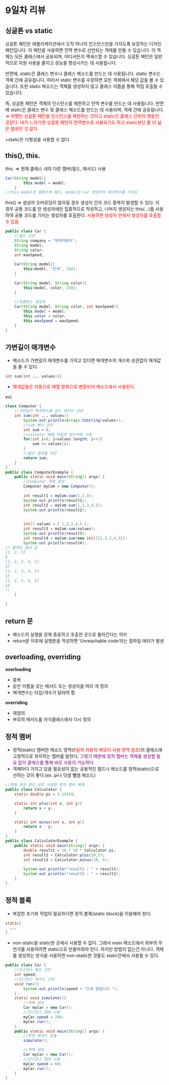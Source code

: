 # 9일차 리뷰

## 싱글톤 vs static

싱글톤 패턴은 애플리케이션에서 오직 하나의 인스턴스만을 가지도록 보장하는 디자인 패턴입니다. 이 패턴을 사용하면 전역 변수로 선언되는 객체를 만들 수 있습니다. 이 객체는 모든 클래스에서 공유되며, 어디서든지 액세스할 수 있습니다. 싱글톤 패턴은 일반적으로 자원 사용을 줄이고 성능을 향상시키는 데 사용됩니다.

반면에, static은 클래스 변수나 클래스 메소드를 만드는 데 사용됩니다. static 변수는 객체 간에 공유됩니다. 따라서 static 변수를 수정하면 모든 객체에서 해당 값을 볼 수 있습니다. 또한 static 메소드는 객체를 생성하지 않고 클래스 이름을 통해 직접 호출될 수 있습니다.

즉, 싱글톤 패턴은 객체의 인스턴스를 제한하고 전역 변수를 만드는 데 사용됩니다. 반면에 static은 클래스 변수 및 클래스 메소드를 만드는 데 사용되며, 객체 간에 공유됩니다. <span style="color:red">⇒ 어쨌든 싱글톤 패턴을 인스턴스를 제한하는 것이고 static은 클래스 단위의 행동인 것같다. 내가 느끼기엔 싱글톤 패턴이 전역변수로 사용되기도 하고 static보단 좀 더 넓은 범위인 것 같다.</span>

+static은 다형성을 사용할 수 없다

## this(), this.

this. ⇒ 현재 클래스 내의 다른 멤버(필드, 메서드) 사용

```java
Car(String model){
		this.model = model;
	}
//this.model은 클래스의 필드, model은 Car 생성자의 매개변수를 가리킴
```

this() ⇒ 생성자 오버로딩이 많아질 경우 생성자 간의 코드 중복이 발생할 수 있다. 이 경우 공통 코드를 한 생성자에만 집중적으로 작성하고, 나머지 생성자는 this(...)를 사용하여 공통 코드를 가지는 생성자를 호출한다. <span style="color:red">사용하면 생성자 안에서 생성자를 호출할 수 있음</span>

```java
public class Car {
	//필드 선언
	String company = "현대자동차";
	String model;
	String color;
	int maxSpeed;
	
	Car(String model){
		this(model, "은색", 250);
	}
	
	Car(String model, String color){
		this(model, color, 250);
	}
	
	//호출받는 생성자
	Car(String model, String color, int maxSpeed){
		this.model = model;
		this.color = color;
		this.maxSpeed = maxSpeed;
	}
}
```

## 가변길이 매개변수

- 메소드가 가변길이 매개변수를 가지고 있다면 매개변수의 개수와 상관없이 매개값을 줄 수 있다.

```java
int sum(int ... values){}
```

- <span style="color:red">매개값들은 자동으로 배열 항복으로 변환되어 메소드에서 사용된다.</span>

ex)

```java
class Computer {
    //가변길이 매개변수를 갖는 메서드 선언
    int sum(int ... values){
        System.out.println(Arrays.toString(values));
        //sum 변수 선언
        int sum = 0;
        //values는 배열 타입의 변수처럼 사용
        for(int i=0; i<values.length; i++){
            sum += values[i];
        }
        //합산 결과를 리턴
        return sum;
    }
}
public class ComputerExample {
    public static void main(String[] args) {
        //Computer 객체 생성
        Computer myCom = new Computer();
        
        int result1 = myCom.sum(1,2,3);
        System.out.println(result1);
        int result2 = myCom.sum(1,2,3,4,5);
        System.out.println(result2);
        
        
        int[] values = { 1,2,3,4,5 };
        int result3 = myCom.sum(values);
        System.out.println(result3);
        int result4 = myCom.sum(new int[]{1,2,3,4,5});
        System.out.println(result4);
/* 출력된 결과 값
[1, 2, 3]
6
[1, 2, 3, 4, 5]
15
[1, 2, 3, 4, 5]
15
[1, 2, 3, 4, 5]
15
*/
    }
    
}
```

## return 문

- 메소드의 실행을 강제 종료하고 호출한 곳으로 돌아간다는 의미
- return문 이후에 실행문을 작성하면 ‘Unreachable code’라는 컴파일 에러가 발생

## overloading, overriding

**overloading**

- 중복
- 같은 이름을 갖는 메서드 또는 생성자를 여러 개 정의
- 매개변수는 타입/개수가 달라야 함

**overriding**

- 재정의
- 부모의 메서드를 자식클래스에서 다시 정의

## 정적 멤버

- 정적(static) 멤버란 메소드 영역(<span style="color:red">6일차 리뷰의 메모리 사용 영역 참조</span>)의 클래스에 고정적으로 위치하는 멤버를 말한다. <span style="color:purple">그렇기 때문에 정적 멤버는 객체를 생성할 필요 없이 클래스를 통해 바로 사용이 가능하다.</span>
- 객체마다 가지고 있을 필요성이 없는 공용적인 필드나 메소드를 정적(static)으로 선하는 것이 좋다.(ex. pi나 덧셈 뺄셈 메소드)

```java
//객체 생성 없이 바로 사용한 정적 멤버 예제
public class Calculator {
    static double pi = 3.14159;

    static int plus(int x, int y){
        return x + y;
    }

    static int minus(int x, int y){
        return x - y;
    }
}
public class CalculatorExample {
    public static void main(String[] args) {
        double result1 = 10 * 10 * Calculator.pi;
        int result2 = Calculator.plus(10,5);
        int result3 = Calculator.minus(10, 5);
        
        System.out.println("result1 : " + result1);
        System.out.println("result2 : " + result2);
    }
}
```

## 정적 블록

- 복잡한 초기화 작업이 필요하다면 정적 블록(static block)을 이용해야 한다.

```java
static{
  ...
}
```

- non-static을 static한 곳에서 사용할 수 없다. 그래서 main 메소드에서 외부의 무언가를 사용하려면 static으로 만들어줘야 한다. 하지만 방법이 없는건 아니다. 객체를 생성하는 방식을 사용하면 non-static한 것들도 static안에서 사용될 수 있다.

```java
public class Car {
    //인스턴스 필드 선언
    int speed;
    //인스턴스 메서드 선언
    void run(){
        System.out.println(speed + "으로 달립니다.");
    }
    static void simulate(){
        //객체 생성
        Car myCar = new Car();
        //인스턴스 멤버 사용
        myCar.speed = 200;
        myCar.run();
    }
    public static void main(String[] args) {
        //정적 메서드 호출
        simulate();

        //객체 생성
        Car myCar = new Car();
        //인스턴스 멤버 사용
        myCar.speed = 60;
        myCar.run();
    }
}
```